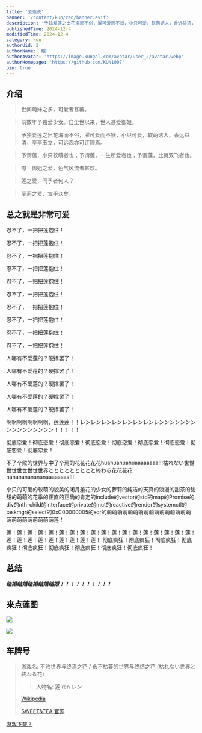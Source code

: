 ```yaml
---
title: '爱莲说'
banner: '/content/kun/ren/banner.avif'
description: '予独爱莲之出花海而不俗，濯可爱而不妖，小只可爱，软萌诱人，香远益清，亭亭玉立，可远观亦可连理焉。'
publishedTime: 2024-12-4
modifiedTime: 2024-12-4
category: kun
authorUid: 2
authorName: '鲲'
authorAvatar: 'https://image.kungal.com/avatar/user_2/avatar.webp'
authorHomepage: 'https://github.com/KUN1007'
pin: true
---
```


## 介绍

> 世间萌妹之多，可爱者甚蕃。

> 前数年予独爱少女。自尘世以来，世人甚爱御姐。

> 予独爱莲之出花海而不俗，濯可爱而不妖，小只可爱，软萌诱人，香远益清，亭亭玉立，可远观亦可连理焉。

> 予谓莲，小只软萌者也；予谓莲，一生所爱者也；予谓莲，比翼双飞者也。

> 噫！御姐之爱，色气风流者甚欢。

> 莲之爱，同予者何人？

> 萝莉之爱，宜乎众矣。

## 总之就是非常可爱

忍不了，一把把莲抱住！

忍不了，一把把莲抱住！

忍不了，一把把莲抱住！

忍不了，一把把莲抱住！

忍不了，一把把莲抱住！

忍不了，一把把莲抱住！

忍不了，一把把莲抱住！

忍不了，一把把莲抱住！

忍不了，一把把莲抱住！

忍不了，一把把莲抱住！

人哪有不爱莲的？硬撑罢了！

人哪有不爱莲的？硬撑罢了！

人哪有不爱莲的？硬撑罢了！

人哪有不爱莲的？硬撑罢了！

人哪有不爱莲的？硬撑罢了！

啊啊啊啊啊啊啊啊，莲莲莲！！レンレンレンレンレンレンレンレンンンンンンンンンンンンンンンン！！！！！

彻底恋爱！彻底恋爱！彻底恋爱！彻底恋爱！彻底恋爱！彻底恋爱！彻底恋爱！彻底恋爱！彻底恋爱！

不了个败的世界与中了个焉的花花花花花huahuahuahuaaaaaaaa!!!枯れない世世世世世世世世世界ととととととととと終わる花花花花nananananananaaaaaaaa!!!

小只的可爱的软萌的貌美的闭月羞花的少女的萝莉的纯洁的天真的浪漫的甜茶的甜甜的萌萌的花季的正直的正确的肯定的include的vector的std的map的Promise的div的nth-child的interface的private的mut的reactive的render的systemctl的taskmgr的select的0xC00000005的xor的萌萌萌萌萌萌萌萌萌萌萌萌萌萌萌萌萌萌萌萌萌萌萌萌萌莲！

莲！莲！莲！莲！莲！莲！莲！莲！莲！莲！莲！莲！莲！莲！莲！莲！莲！莲！莲！莲！莲！莲！莲！莲！莲！莲！莲！
彻底疯狂！彻底疯狂！彻底疯狂！彻底疯狂！彻底疯狂！彻底疯狂！彻底疯狂！彻底疯狂！彻底疯狂！

## 总结

**_结婚结婚结婚结婚结婚！！！！！！！！！！_**

## 来点莲图

![](/content/kun/ren/ren1.avif)

![](/content/kun/ren/ren2.avif)

## 车牌号

> 游戏名: 不败世界与终焉之花 / 永不枯萎的世界与终结之花 (枯れない世界と終わる花)
>
> > 人物名: 莲 ren レン
>
> [Wikipedia](https://ja.wikipedia.org/wiki/%E6%9E%AF%E3%82%8C%E3%81%AA%E3%81%84%E4%B8%96%E7%95%8C%E3%81%A8%E7%B5%82%E3%82%8F%E3%82%8B%E8%8A%B1)
>
> [SWEET&TEA 官网](http://sweet.clearrave.co.jp/karehana/)

[游戏下载？](https://www.kungal.com/galgame/1)
